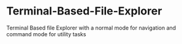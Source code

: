 # Terminal-Based-File-Explorer
Terminal Based file Explorer with a normal mode for navigation and command mode for utility tasks
